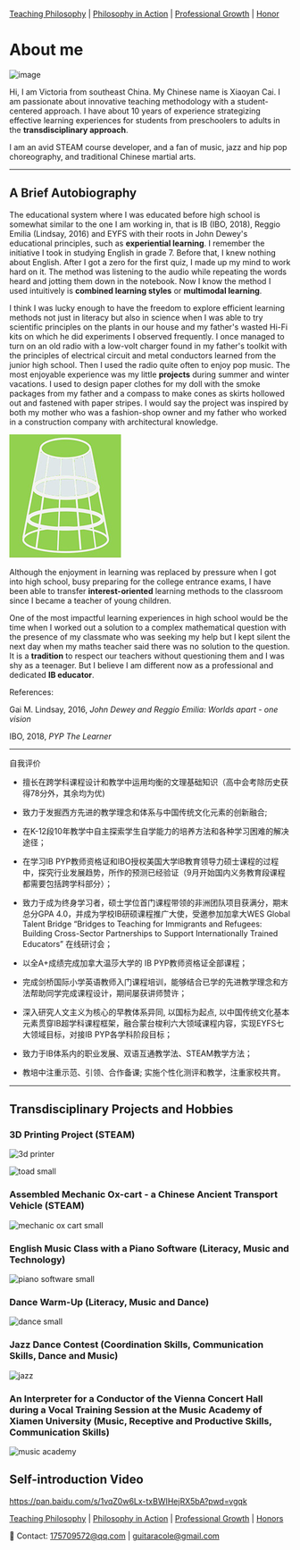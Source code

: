 [Teaching Philosophy](./philosophya.md) | [Philosophy in Action](./teachingandlearning1.md) | [Professional Growth](./professional.md) | [Honor](./professional.md) 

# About me

![image](https://user-images.githubusercontent.com/109213222/183570271-ba42e785-388f-4ece-800a-1dc0c53eaa5c.png)

Hi, I am Victoria from southeast China. My Chinese name is Xiaoyan Cai. I am passionate about innovative teaching methodology with a student-centered approach. I have about 10 years of experience strategizing effective learning experiences for students from preschoolers to adults in the **transdisciplinary approach**.

I am an avid STEAM course developer, and a fan of music, jazz and hip pop choreography, and traditional Chinese martial arts.

---

## A Brief Autobiography

The educational system where I was educated before high school is somewhat similar to the one I am working in, that is IB (IBO, 2018), Reggio Emilia (Lindsay, 2016) and EYFS  with their roots in John Dewey's educational principles, such as **experiential learning**. I remember the initiative I took in studying English in grade 7. Before that, I knew nothing about English. After I got a zero for the first quiz, I made up my mind to work hard on it. The method was listening to the audio while repeating the words heard and jotting them down in the notebook. Now I know the method I used intuitively is **combined learning styles** or **multimodal learning**.

I think I was lucky enough to have the freedom to explore efficient learning methods not just in literacy but also in science when I was able to try scientific principles on the plants in our house and my father's wasted Hi-Fi kits on which he did experiments I observed frequently. I once managed to turn on an old radio with a low-volt charger found in my father's toolkit with the principles of electrical circuit and metal conductors learned from the junior high school. Then I used the radio quite often to enjoy pop music. The most enjoyable experience was my little **projects** during summer and winter vacations. I used to design paper clothes for my doll with the smoke packages from my father and a compass to make cones as skirts hollowed out and fastened with paper stripes. I would say the project was inspired by both my mother who was a fashion-shop owner and my father who worked in a construction company with architectural knowledge.

![](dress%20s.JPG)

Although the enjoyment in learning was replaced by pressure when I got into high school, busy preparing for the college entrance exams, I have been able to transfer **interest-oriented** learning methods to the classroom since I became a teacher of young children.

One of the most impactful learning experiences in high school would be the time when I worked out a solution to a complex mathematical question with the presence of my classmate who was seeking my help but I kept silent the next day when my maths teacher said there was no solution to the question. It is a **tradition** to respect our teachers without questioning them and I was shy as a teenager. But I believe I am different now as a professional and dedicated **IB educator**.

References:

Gai M. Lindsay, 2016, _John Dewey and Reggio Emilia: Worlds apart - one vision_

IBO, 2018, _PYP The Learner_

---

自我评价

- 擅长在跨学科课程设计和教学中运用均衡的文理基础知识（高中会考除历史获得78分外，其余均为优)

- 致力于发掘西方先进的教学理念和体系与中国传统文化元素的创新融合;

- 在K-12段10年教学中自主探索学生自学能力的培养方法和各种学习困难的解决途径；

- 在学习IB PYP教师资格证和IBO授权美国大学IB教育领导力硕士课程的过程中，探究行业发展趋势，所作的预测已经验证（9月开始国内义务教育段课程都需要包括跨学科部分）；

- 致力于成为终身学习者，硕士学位首门课程带领的非洲团队项目获满分，期末总分GPA 4.0，并成为学校IB研硕课程推广大使，受邀参加加拿大WES Global Talent Bridge “Bridges to Teaching for Immigrants and Refugees: Building Cross-Sector Partnerships to Support Internationally Trained Educators” 在线研讨会；

- 以全A+成绩完成加拿大温莎大学的 IB PYP教师资格证全部课程；

- 完成剑桥国际小学英语教师入门课程培训，能够结合已学的先进教学理念和方法帮助同学完成课程设计，期间屡获讲师赞许；

- 深入研究人文主义为核心的早教体系异同, 以国标为起点, 以中国传统文化基本元素贯穿IB超学科课程框架，融合蒙台梭利六大领域课程内容，实现EYFS七大领域目标，对接IB PYP各学科阶段目标；

- 致力于IB体系内的职业发展、双语互通教学法、STEAM教学方法；

- 教培中注重示范、引领、合作备课; 实施个性化测评和教学，注重家校共育。

---

## Transdisciplinary Projects and Hobbies

### 3D Printing Project (STEAM)

![3d printer](https://user-images.githubusercontent.com/109213222/179355995-9ea3d0c3-c83d-46fc-90d3-1b53b2af006d.JPG)

![toad small](https://user-images.githubusercontent.com/109213222/179360333-d2746ad5-a655-462b-9dc1-8d780706ee16.PNG)

### Assembled Mechanic Ox-cart - a Chinese Ancient Transport Vehicle (STEAM)

![mechanic ox cart small](https://user-images.githubusercontent.com/109213222/179356034-8443f180-25da-44c1-a271-71205f96ebfe.PNG)

### English Music Class with a Piano Software (Literacy, Music and Technology)

![piano software small](https://user-images.githubusercontent.com/109213222/179356062-52f2d4d5-bbaf-4b33-a024-d015813f846c.PNG)

### Dance Warm-Up (Literacy, Music and Dance)

![dance small](https://user-images.githubusercontent.com/109213222/179379604-f9acb73b-1436-421e-a733-5b89aa94e0ae.PNG)

### Jazz Dance Contest (Coordination Skills, Communication Skills, Dance and Music)

![jazz](https://user-images.githubusercontent.com/109213222/179379810-00be2e32-775c-4c44-bea6-6e3213b04d81.JPG)

### An Interpreter for a Conductor of the Vienna Concert Hall during a Vocal Training Session at the Music Academy of Xiamen University (Music, Receptive and Productive Skills, Communication Skills)

![music academy](https://user-images.githubusercontent.com/109213222/179379911-a865d3f9-fbc7-424d-95d7-368a7c0b2fc6.JPG)

## Self-introduction Video

<https://pan.baidu.com/s/1vqZ0w6Lx-txBWIHejRX5bA?pwd=vgqk>

[Teaching Philosophy](./philosophya.md) | [Philosophy in Action](./teachingandlearning1.md) | [Professional Growth](./professional.md) | [Honors](./professional.md)

📧 Contact:
<175709572@qq.com> | <guitaracole@gmail.com>
